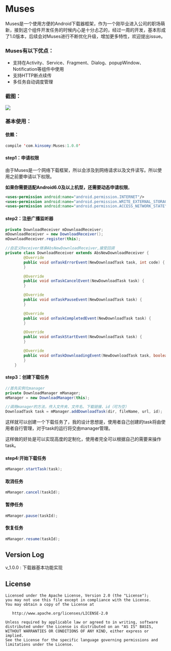 # Muses
Muses是一个使用方便的Android下载器框架，作为一个刚毕业进入公司的职场萌新，接到这个组件开发任务的时候内心是十分忐忑的，经过一周的开发，基本形成了1.0版本，后续会对Muses进行不断优化升级，增加更多特性，欢迎提出issue。

### Muses有以下优点：

* 支持在Activity、Service、Fragment、Dialog、popupWindow、Notification等组件中使用
* 支持HTTP断点续传
* 多任务自动调度管理

### 截图：

![](http://bmob-cdn-16449.b0.upaiyun.com/2018/05/02/bc55e11440106d6a807494d80adb63b4.jpeg!/scale/30)


### 基本使用：
#### 依赖：
```java
compile 'com.kinsomy:Muses:1.0.0'
```
#### step1：申请权限
由于Muses是一个网络下载框架，所以会涉及到网络请求以及文件读写。所以使用之前要申请以下权限。

**如果你需要适配Android6.0及以上机型，还需要动态申请权限**。

```xml
<uses-permission android:name="android.permission.INTERNET"/>
<uses-permission android:name="android.permission.WRITE_EXTERNAL_STORAGE"/>
<uses-permission android:name="android.permission.ACCESS_NETWORK_STATE"/>
```

#### step2：注册广播监听器

```java
private DownloadReceiver mDownloadReceiver;
mDownloadReceiver = new DownloadReceiver();
mDownloadReceiver.register(this);

//自定义Receiver继承AbsNewDownloadReceiver,接受回调
private class DownloadReceiver extends AbsNewDownloadReceiver {
		@Override
		public void onTaskErrorEvent(NewDownloadTask task, int code) {
		}

		@Override
		public void onTaskCancelEvent(NewDownloadTask task) {
		}

		@Override
		public void onTaskPauseEvent(NewDownloadTask task) {
		}

		@Override
		public void onTaskCompletedEvent(NewDownloadTask task) {
		}

		@Override
		public void onTaskStartEvent(NewDownloadTask task) {
		}

		@Override
		public void onTaskDownloadingEvent(NewDownloadTask task, boolean showProgress) {
		}
	}
```

#### step3：创建下载任务

```java
//首先实例化manager
private DownloadManager mManager;
mManager = new DownloadManager(this);

//调用manager的方法，传入文件夹、文件名、下载链接、id（可为空）
DownloadTask task = mManager.addDownloadTask(dir, fileName, url, id);
```
这样就可以创建一个下载任务了，我的设计思想是，使用者自己创建的task将由使用者自行管理，对于task的运行将交由manager管理。

这样做的好处是可以实现高度的定制化，使用者完全可以根据自己的需要来操作task。


#### step4:开始下载任务

```java
mManager.startTask(task);

```
#### 取消任务

```java
mManager.cancel(taskId);
```

#### 暂停任务

```java
mManager.pause(taskId);
```

#### 恢复任务

```java
mManager.resume(taskId);
```

Version Log
-------
v_1.0.0 : 下载器基本功能实现

License
-------

    Licensed under the Apache License, Version 2.0 (the "License");
    you may not use this file except in compliance with the License.
    You may obtain a copy of the License at

       http://www.apache.org/licenses/LICENSE-2.0

    Unless required by applicable law or agreed to in writing, software
    distributed under the License is distributed on an "AS IS" BASIS,
    WITHOUT WARRANTIES OR CONDITIONS OF ANY KIND, either express or implied.
    See the License for the specific language governing permissions and
    limitations under the License.

